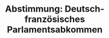 ---
abstimmung:
  abstimmung: 1
  bundestagssitzung: 88
  legislaturperiode: 19
categories:
- Todo
data:
- title: Abstimmungsergebnis 20190320_1-data.pdf
  url: /res/2021-btw/abstimmungsergebnisse/20190320_1-data.pdf
- title: Abstimmungsergebnis 20190320_1_xls-data.xls
  url: /res/2021-btw/abstimmungsergebnisse/20190320_1_xls-data.xls
- title: Abstimmungsergebnis 20190320_1_xls-datacsv
  url: /res/2021-btw/abstimmungsergebnisse/csv/20190320_1_xls-datacsv
ergebnis:
  afd:
    enthaltung: 1
    gesamt: 91
    ja: 0
    nein: 85
    nichtabgegeben: 5
    ungueltig: 0
  bü90/gr:
    enthaltung: 0
    gesamt: 67
    ja: 58
    nein: 0
    nichtabgegeben: 9
    ungueltig: 0
  cdu/csu:
    enthaltung: 0
    gesamt: 246
    ja: 224
    nein: 0
    nichtabgegeben: 22
    ungueltig: 0
  die linke.:
    enthaltung: 24
    gesamt: 69
    ja: 12
    nein: 24
    nichtabgegeben: 9
    ungueltig: 0
  fdp:
    enthaltung: 0
    gesamt: 80
    ja: 69
    nein: 0
    nichtabgegeben: 11
    ungueltig: 0
  file: 20190320_1_xls-data.xls
  fraktionslos:
    enthaltung: 0
    gesamt: 4
    ja: 2
    nein: 2
    nichtabgegeben: 0
    ungueltig: 0
  spd:
    enthaltung: 0
    gesamt: 152
    ja: 144
    nein: 0
    nichtabgegeben: 8
    ungueltig: 0
layout: abstimmung
links:
- title: Link zu bundestag.de
  url: https://www.bundestag.de/parlament/plenum/abstimmung/abstimmung?id=589
preview: 'Deutscher Bundestag


  88. Sitzung des Deutschen Bundestages

  am Mittwoch, 20. März 2019


  Endgültiges Ergebnis der Namentlichen Abstimmung Nr. 1


  Antrag der Fraktionen CDU/CSU, SPD, FDP und BÜNDNIS 90/DIE GRÜNEN

  Ein deutsch-französisches Parlamentsabkommen Für eine verstärkte parlamentarische
  Zusammenarbeit

  Drs. 19/8540'
tags:
- Todo
title: 'Abstimmung: Deutsch-französisches Parlamentsabkommen'
---